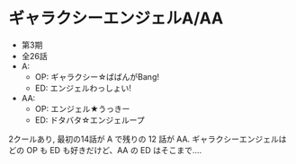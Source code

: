 # ギャラクシーエンジェルA/AA

- 第3期
- 全26話
- A:
    - OP: ギャラクシー☆ばばんがBang!
    - ED: エンジェルわっしょい!
- AA:
    - OP: エンジェル★うっきー
    - ED: ドタバタ☆エンジェループ

2クールあり, 最初の14話が A で残りの 12 話が AA.
ギャラクシーエンジェルはどの OP も ED も好きだけど、AA の ED はそこまで….

